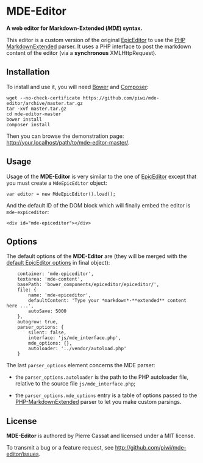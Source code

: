 MDE-Editor
==========

**A web editor for Markdown-Extended (*MDE*) syntax.**

This editor is a custom version of the original [EpicEditor](http://epiceditor.com/)
to use the [PHP MarkdownExtended](http://github.com/piwi/markdown-extended) parser.
It uses a PHP interface to post the markdown content of the editor (via a **synchronous**
XMLHttpRequest).


Installation
------------

To install and use it, you will need [Bower](http://bower.io/) and [Composer](http://getcomposer.org):

    wget --no-check-certificate https://github.com/piwi/mde-editor/archive/master.tar.gz
    tar -xvf master.tar.gz
    cd mde-editor-master
    bower install
    composer install

Then you can browse the demonstration page: <http://your.localhost/path/to/mde-editor-master/>.


Usage
-----

Usage of the **MDE-Editor** is very similar to the one of [EpicEditor](http://epiceditor.com/#quick-start)
except that you must create a `MdeEpicEditor` object:
 
    var editor = new MdeEpicEditor().load();

And the default ID of the DOM block which will finally embed the editor is `mde-expiceditor`:

    <div id="mde-epiceditor"></div>


Options
-------

The default options of the **MDE-Editor** are (they will be merged with the 
[default EpicEditor options](http://epiceditor.com/#epiceditoroptions) in final object):

        container: 'mde-epiceditor',
        textarea: 'mde-content',
        basePath: 'bower_components/epiceditor/epiceditor/',
        file: {
            name: 'mde-epiceditor',
            defaultContent: 'Type your *markdown*-**extended** content here ...',
            autoSave: 5000
        },
        autogrow: true,
        parser_options: {
            silent: false,
            interface: 'js/mde_interface.php',
            mde_options: {},
            autoloader: '../vendor/autoload.php'
        }

The last `parser_options` element concerns the MDE parser:

-   the `parser_options.autoloader` is the path to the PHP autoloader file,
    relative to the source file `js/mde_interface.php`;

-   the `parser_options.mde_options` entry is a table of options passed to the 
    [PHP-MarkdownExtended](https://github.com/piwi/markdown-extended#php-script-usage) 
    parser to let you make custom parsings.


License
-------

**MDE-Editor** is authored by Pierre Cassat and licensed under a MIT license.

To transmit a bug or a feature request, see <http://github.com/piwi/mde-editor/issues>.
